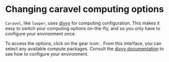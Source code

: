 # Changing caravel computing options

`Caravel`, like `looper`, uses [divvy](http://divvy.databio.org) for computing configuration. This makes it easy to switch your computing options on-the-fly, and so you only have to configure your environment once.

To access the options, click on the gear icon: <i class="fa fa-cog" aria-hidden="true"></i>. From this interface, you can select any available compute packages. Consult the [divvy documentation](http://divvy.databio.org) to see how to configure your environment.


